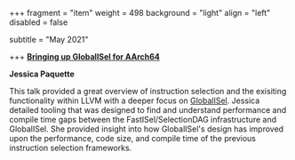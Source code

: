 +++
fragment = "item"
weight = 498
background = "light"
align = "left"
disabled = false

subtitle = "May 2021"

+++
[**Bringing up GlobalISel for AArch64**](https://www.meetup.com/meetup-group-ifwtlvwd/events/277880067/)

**Jessica Paquette**

This talk provided a great overview of instruction selection and the exisiting functionality within LLVM with a deeper focus on [GlobalISel](https://llvm.org/docs/GlobalISel/index.html). Jessica detailed tooling that was designed to find and understand performance and compile time gaps between the FastISel/SelectionDAG infrastructure and GlobalISel. She provided insight into how GlobalISel's design has improved upon the performance, code size, and compile time of the previous instruction selection frameworks.

